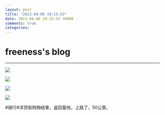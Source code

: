 ```yaml
---
layout: post
title: "2013-04-06 19:15:53"
date: 2013-04-06 19:15:53 +0800
comments: true
categories: 
---
```


# freeness's blog

----------

![](http://okqmqrbgo.bkt.clouddn.com/201304061915531.jpg)

![](http://okqmqrbgo.bkt.clouddn.com/201304061915532.jpg)

![](http://okqmqrbgo.bkt.clouddn.com/201304061915533.jpg)

![](http://okqmqrbgo.bkt.clouddn.com/201304061915534.jpg)

>
\#骑行\#洋货街购物结束，返回基地，上路了，50公里。